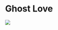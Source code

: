 # Ghost Love

![](https://manhwasmut.com/uploads/thumbs/18843-193x278.png)

<!-- Prince Kaizen Namwali -->
